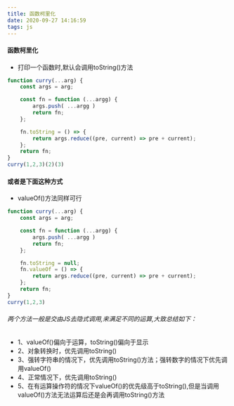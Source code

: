 ```yaml
---
title: 函数柯里化
date: 2020-09-27 14:16:59
tags: js 
---
```

#### 函数柯里化
- 打印一个函数时,默认会调用toString()方法
```javascript
function curry(...arg) {
    const args = arg;

    const fn = function (...argg) {
        args.push( ...argg )
        return fn;
    };

    fn.toString = () => {
        return args.reduce((pre, current) => pre + current);
    };
    return fn;
}
curry(1,2,3)(2)(3)
```
#### 或者是下面这种方式
- valueOf()方法同样可行
<!--more-->
```javascript
function curry(...arg) {
    const args = arg;

    const fn = function (...argg) {
        args.push( ...argg )
        return fn;
    };

    fn.toString = null;
    fn.valueOf = () => {
        return args.reduce((pre, current) => pre + current);
    };
    return fn;
}
curry(1,2,3)
```
###### 两个方法一般是交由JS去隐式调用,来满足不同的运算,大致总结如下：
- 1、valueOf()偏向于运算，toString()偏向于显示
- 2、对象转换时，优先调用toString()
- 3、强转字符串的情况下，优先调用toString()方法；强转数字的情况下优先调用valueOf()
- 4、正常情况下，优先调用toString()
- 5、在有运算操作符的情况下valueOf()的优先级高于toString(),但是当调用valueOf()方法无法运算后还是会再调用toString()方法


